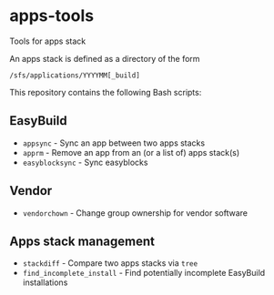 # apps-tools
Tools for apps stack

An apps stack is defined as a directory of the form
```
/sfs/applications/YYYYMM[_build]
```

This repository contains the following Bash scripts:

## EasyBuild
- `appsync` - Sync an app between two apps stacks
- `apprm` - Remove an app from an (or a list of) apps stack(s)
- `easyblocksync` - Sync easyblocks

## Vendor
- `vendorchown` - Change group ownership for vendor software

## Apps stack management
- `stackdiff` - Compare two apps stacks via `tree`
- `find_incomplete_install` - Find potentially incomplete EasyBuild installations
